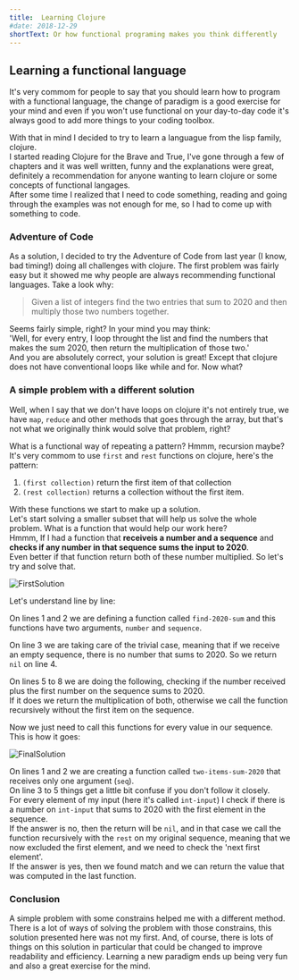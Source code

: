 ```yaml
---
title:  Learning Clojure
#date: 2018-12-29
shortText: Or how functional programing makes you think differently
---
```



## Learning a functional language

It's very commom for people to say that you should learn how to program with a functional language, the change of paradigm
is a good exercise for your mind and even if you won't use functional on your day-to-day code it's always good to add more things to your coding toolbox.

With that in mind I decided to try to learn a languague from the lisp family, clojure. <br>
I started reading Clojure for the Brave and True, I've gone through a few of chapters and it was well written, funny and the explanations were great, definitely a recommendation for anyone wanting to learn clojure or some concepts of functional langages. <br>
After some time I realized that I need to code something, reading and going through the examples was not enough for me, so I had to come up with something to code.

### Adventure of Code

As a solution, I decided to try the Adventure of Code from last year (I know, bad timing!) doing all challenges with clojure. The first problem was fairly easy but it
showed me why people are always recommending functional languages. Take a look why:


> Given a list of integers find the two entries that sum to 2020 and then multiply those two numbers together.

Seems fairly simple, right? In your mind you may think: <br>'Well, for every entry, I loop throught the list and find the numbers that makes the sum 2020, then return the multiplication of those two.' <br> And you are absolutely correct, your solution is great! Except that clojure does not have conventional loops like while and for. Now what?

### A simple problem with a different solution

Well, when I say that we don't have loops on clojure it's not entirely true, we have `map`, `reduce` and other methods that goes through the array, but that's not what we originally think would solve that problem, right?

What is a functional way of repeating a pattern? Hmmm, recursion maybe? <br>
It's very commom to use `first` and `rest` functions on clojure, here's the pattern:
1.  `(first collection)` return the first item of that collection
2.  `(rest collection)` returns a collection without the first item.

With these functions we start to make up a solution. <br>
Let's start solving a smaller subset that will help us solve the whole problem. What is a function that would help our work here? <br>
Hmmm, If I had a function that **receiveis a number and a sequence** and **checks if any number in that sequence sums the input to 2020**.<br>
Even better if that function return both of these number multiplied. So let's try and solve that.

![FirstSolution](https://i.ibb.co/V31NPJ4/clojure-first.png)


Let's understand line by line:

On lines 1 and 2 we are defining a function called `find-2020-sum` and this functions have two arguments, `number` and `sequence`.

On line 3 we are taking care of the trivial case, meaning that if we receive an empty sequence, there is no number that sums to 2020. So we return `nil` on line 4.

On lines 5 to 8 we are doing the following, checking if the number received plus the first number on the sequence sums to 2020. <br>
If it does we return the multiplication of both, otherwise we call the function recursively without the first item on the sequence.



Now we just need to call this functions for every value in our sequence. This is how it goes:

![FinalSolution](https://i.ibb.co/LzPg6Qm/clojure-second.png)

On lines 1 and 2 we are creating a function called `two-items-sum-2020` that receives only one argument (`seq`). <br>
On line 3 to 5 things get a little bit confuse if you don't follow it closely. <br>
For every element of my input (here it's called `int-input`) I check if there is a number on `int-input` that sums to 2020 with the first element in the sequence. <br>
If the answer is no, then the return will be `nil`, and in that case we call the function recursively with the `rest` on my original sequence, meaning that we now excluded the first element, and we need to check the 'next first element'. <br>
If the answer is yes, then we found match and we can return the value that was computed in the last function.


### Conclusion

A simple problem with some constrains helped me with a different method. There is a lot of ways of solving the problem with those constrains, this solution presented here was not my first. And, of course, there is lots
of things on this solution in particular that could be changed to improve readability and efficiency. Learning a new paradigm ends up being very fun and also a great exercise for the mind.

